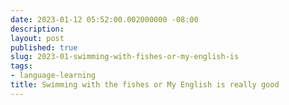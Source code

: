 ```yaml
---
date: 2023-01-12 05:52:00.002000000 -08:00
description:
layout: post
published: true
slug: 2023-01-swimming-with-fishes-or-my-english-is
tags:
- language-learning
title: Swimming with the fishes or My English is really good
---
```

